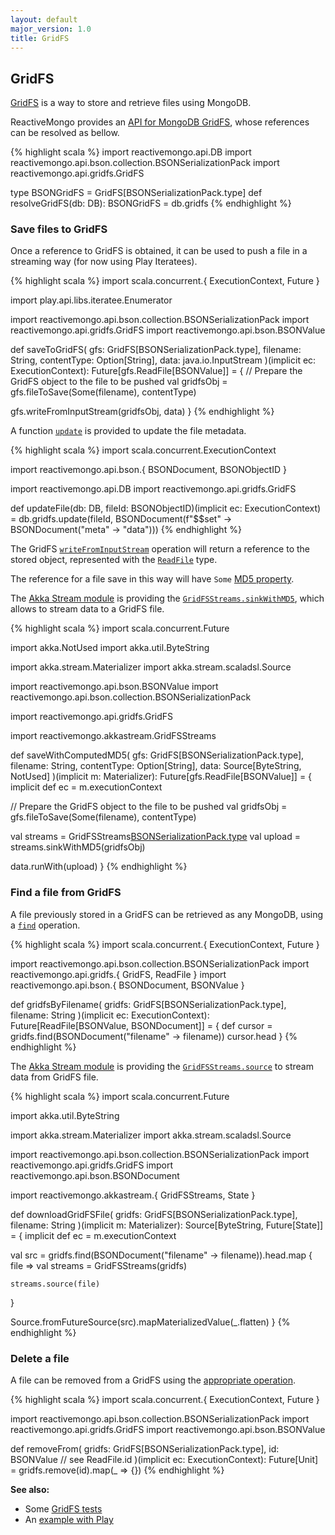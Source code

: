 ```yaml
---
layout: default
major_version: 1.0
title: GridFS
---
```


## GridFS

[GridFS](https://docs.mongodb.com/manual/core/gridfs/) is a way to store and retrieve files using MongoDB.

ReactiveMongo provides an [API for MongoDB GridFS](https://javadoc.io/static/org.reactivemongo/reactivemongo_{{_1_0_scala_major}}/{{_1_0_latest_minor}}/reactivemongo/api/gridfs/GridFS.html), whose references can be resolved as bellow.

{% highlight scala %}
import reactivemongo.api.DB
import reactivemongo.api.bson.collection.BSONSerializationPack
import reactivemongo.api.gridfs.GridFS

type BSONGridFS = GridFS[BSONSerializationPack.type]
def resolveGridFS(db: DB): BSONGridFS = db.gridfs
{% endhighlight %}

### Save files to GridFS

Once a reference to GridFS is obtained, it can be used to push a file in a streaming way (for now using Play Iteratees).

{% highlight scala %}
import scala.concurrent.{ ExecutionContext, Future }

import play.api.libs.iteratee.Enumerator

import reactivemongo.api.bson.collection.BSONSerializationPack
import reactivemongo.api.gridfs.GridFS
import reactivemongo.api.bson.BSONValue

def saveToGridFS(
  gfs: GridFS[BSONSerializationPack.type],
  filename: String, 
  contentType: Option[String], 
  data: java.io.InputStream
)(implicit ec: ExecutionContext): Future[gfs.ReadFile[BSONValue]] = {
  // Prepare the GridFS object to the file to be pushed
  val gridfsObj = gfs.fileToSave(Some(filename), contentType)

  gfs.writeFromInputStream(gridfsObj, data)
}
{% endhighlight %}

A function [`update`](https://static.javadoc.io/org.reactivemongo/reactivemongo_{{site._1_0_scala_major}}/{{site._1_0_latest_minor}}/reactivemongo/api/gridfs/GridFS.html#update) is provided to update the file metadata.

{% highlight scala %}
import scala.concurrent.ExecutionContext

import reactivemongo.api.bson.{ BSONDocument, BSONObjectID }

import reactivemongo.api.DB
import reactivemongo.api.gridfs.GridFS

def updateFile(db: DB, fileId: BSONObjectID)(implicit ec: ExecutionContext) =
  db.gridfs.update(fileId, BSONDocument(f"$$set" ->
    BSONDocument("meta" -> "data")))
{% endhighlight %}

The GridFS [`writeFromInputStream`](https://javadoc.io/static/org.reactivemongo/reactivemongo_{{_1_0_scala_major}}/{{_1_0_latest_minor}}/reactivemongo/api/gridfs/GridFS.html#writeFromInputStream[Id%3C:GridFS.this.pack.Value](file:GridFS.this.FileToSave[Id],input:java.io.InputStream,chunkSize:Int)(implicitec:scala.concurrent.ExecutionContext):scala.concurrent.Future[GridFS.this.ReadFile[Id]]) operation will return a reference to the stored object, represented with the [`ReadFile`](https://javadoc.io/static/org.reactivemongo/reactivemongo_{{_1_0_scala_major}}/{{_1_0_latest_minor}}/reactivemongo/api/gridfs/ReadFile.html) type.

The reference for a file save in this way will have `Some` [MD5 property](https://javadoc.io/static/org.reactivemongo/reactivemongo_{{_1_0_scala_major}}/{{_1_0_latest_minor}}/reactivemongo/api/gridfs/ReadFile.html#md5:Option[String]).

The [Akka Stream module](../tutorial/streaming.html#akka-stream) is providing the [`GridFSStreams.sinkWithMD5`](https://oss.sonatype.org/service/local/repositories/releases/archive/org/reactivemongo/reactivemongo-akkastream_{{site._1_0_scala_major}}/{{site._1_0_latest_minor}}/reactivemongo-akkastream_{{site._1_0_scala_major}}-{{site._1_0_latest_minor}}-javadoc.jar/!/reactivemongo/akkastream/GridFSStreams.html#sinkWithMD5[Id%3C:GridFSStreams.this.gridfs.pack.Value](file:reactivemongo.api.gridfs.FileToSave[GridFSStreams.this.gridfs.pack.type,Id],chunkSize:Int)(implicitreadFileReader:GridFSStreams.this.gridfs.pack.Reader[GridFSStreams.this.gridfs.ReadFile[Id]],implicitec:scala.concurrent.ExecutionContext,implicitidProducer:reactivemongo.api.gridfs.IdProducer[Id],implicitdocWriter:reactivemongo.api.bson.BSONDocumentWriter[file.pack.Document]):akka.stream.scaladsl.Sink[akka.util.ByteString,scala.concurrent.Future[GridFSStreams.this.gridfs.ReadFile[Id]]]), which allows to stream data to a GridFS file.

{% highlight scala %}
import scala.concurrent.Future

import akka.NotUsed
import akka.util.ByteString

import akka.stream.Materializer
import akka.stream.scaladsl.Source

import reactivemongo.api.bson.BSONValue
import reactivemongo.api.bson.collection.BSONSerializationPack

import reactivemongo.api.gridfs.GridFS

import reactivemongo.akkastream.GridFSStreams

def saveWithComputedMD5(
  gfs: GridFS[BSONSerializationPack.type],
  filename: String, 
  contentType: Option[String], 
  data: Source[ByteString, NotUsed]
)(implicit m: Materializer): Future[gfs.ReadFile[BSONValue]] = {
  implicit def ec = m.executionContext

  // Prepare the GridFS object to the file to be pushed
  val gridfsObj = gfs.fileToSave(Some(filename), contentType)

  val streams = GridFSStreams[BSONSerializationPack.type](gfs)
  val upload = streams.sinkWithMD5(gridfsObj)

  data.runWith(upload)
}
{% endhighlight %}

### Find a file from GridFS

A file previously stored in a GridFS can be retrieved as any MongoDB, using a [`find`](https://javadoc.io/static/org.reactivemongo/reactivemongo_{{_1_0_scala_major}}/{{_1_0_latest_minor}}/reactivemongo/api/gridfs/GridFS.html#find(selector:GridFS.this.pack.Document)(implicitcp:reactivemongo.api.CursorProducer[GridFS.this.ReadFile[GridFS.this.pack.Value]]):cp.ProducedCursor) operation.

{% highlight scala %}
import scala.concurrent.{ ExecutionContext, Future }

import reactivemongo.api.bson.collection.BSONSerializationPack
import reactivemongo.api.gridfs.{ GridFS, ReadFile }
import reactivemongo.api.bson.{ BSONDocument, BSONValue }

def gridfsByFilename(
  gridfs: GridFS[BSONSerializationPack.type],
  filename: String
)(implicit ec: ExecutionContext): Future[ReadFile[BSONValue, BSONDocument]] = {
  def cursor = gridfs.find(BSONDocument("filename" -> filename))
  cursor.head
}
{% endhighlight %}

The [Akka Stream module](../tutorial/streaming.html#akka-stream) is providing the [`GridFSStreams.source`](https://oss.sonatype.org/service/local/repositories/releases/archive/org/reactivemongo/reactivemongo-akkastream_{{site._1_0_scala_major}}/{{site._1_0_latest_minor}}/reactivemongo-akkastream_{{site._1_0_scala_major}}-{{site._1_0_latest_minor}}-javadoc.jar/!/reactivemongo/akkastream/GridFSStreams.html#source[Id%3C:GridFSStreams.this.gridfs.pack.Value](file:GridFSStreams.this.gridfs.ReadFile[Id],readPreference:reactivemongo.api.ReadPreference)(implicitm:akka.stream.Materializer,implicitidProducer:reactivemongo.api.gridfs.IdProducer[Id]):akka.stream.scaladsl.Source[akka.util.ByteString,scala.concurrent.Future[reactivemongo.akkastream.State]]) to stream data from GridFS file.

{% highlight scala %}
import scala.concurrent.Future

import akka.util.ByteString

import akka.stream.Materializer
import akka.stream.scaladsl.Source

import reactivemongo.api.bson.collection.BSONSerializationPack
import reactivemongo.api.gridfs.GridFS
import reactivemongo.api.bson.BSONDocument

import reactivemongo.akkastream.{ GridFSStreams, State }

def downloadGridFSFile(
  gridfs: GridFS[BSONSerializationPack.type],
  filename: String
)(implicit m: Materializer): Source[ByteString, Future[State]] = {
  implicit def ec = m.executionContext

  val src = gridfs.find(BSONDocument("filename" -> filename)).head.map { file =>
    val streams = GridFSStreams(gridfs)

    streams.source(file)
  }

  Source.fromFutureSource(src).mapMaterializedValue(_.flatten)
}
{% endhighlight %}

### Delete a file

A file can be removed from a GridFS using the [appropriate operation](https://javadoc.io/static/org.reactivemongo/reactivemongo_{{_1_0_scala_major}}/{{_1_0_latest_minor}}/reactivemongo/api/gridfs/GridFS.html#remove[Id%3C:GridFS.this.pack.Value](id:Id)(implicitec:scala.concurrent.ExecutionContext):scala.concurrent.Future[reactivemongo.api.commands.WriteResult]).

{% highlight scala %}
import scala.concurrent.{ ExecutionContext, Future }

import reactivemongo.api.bson.collection.BSONSerializationPack
import reactivemongo.api.gridfs.GridFS
import reactivemongo.api.bson.BSONValue

def removeFrom(
  gridfs: GridFS[BSONSerializationPack.type],
  id: BSONValue // see ReadFile.id
)(implicit ec: ExecutionContext): Future[Unit] =
  gridfs.remove(id).map(_ => {})
{% endhighlight %}

**See also:**

- Some [GridFS tests](https://github.com/ReactiveMongo/ReactiveMongo/blob/{{site._1_0_latest_minor}}/driver/src/test/scala/GridfsSpec.scala)
- An [example with Play](../tutorial/play.html#helpers-for-gridfs)
